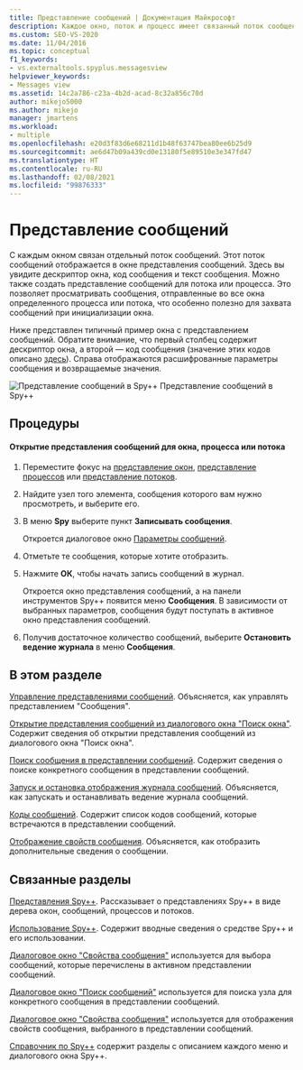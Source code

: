 ```yaml
---
title: Представление сообщений | Документация Майкрософт
description: Каждое окно, поток и процесс имеет связанный поток сообщений, который можно просмотреть в окне "Представление сообщений". Сведения о том, как открыть представление "Сообщения" и управлять им.
ms.custom: SEO-VS-2020
ms.date: 11/04/2016
ms.topic: conceptual
f1_keywords:
- vs.externaltools.spyplus.messagesview
helpviewer_keywords:
- Messages view
ms.assetid: 14c2a786-c23a-4b2d-acad-8c32a856c70d
author: mikejo5000
ms.author: mikejo
manager: jmartens
ms.workload:
- multiple
ms.openlocfilehash: e20d3f83d6e68211d1b48f63747bea80ee6b25d9
ms.sourcegitcommit: ae6d47b09a439cd0e13180f5e89510e3e347fd47
ms.translationtype: HT
ms.contentlocale: ru-RU
ms.lasthandoff: 02/08/2021
ms.locfileid: "99876333"
---
```

# <a name="messages-view"></a>Представление сообщений
С каждым окном связан отдельный поток сообщений. Этот поток сообщений отображается в окне представления сообщений. Здесь вы увидите дескриптор окна, код сообщения и текст сообщения. Можно также создать представление сообщений для потока или процесса. Это позволяет просматривать сообщения, отправленные во все окна определенного процесса или потока, что особенно полезно для захвата сообщений при инициализации окна.

 Ниже представлен типичный пример окна с представлением сообщений. Обратите внимание, что первый столбец содержит дескриптор окна, а второй — код сообщения (значение этих кодов описано [здесь](../debugger/message-codes.md)). Справа отображаются расшифрованные параметры сообщения и возвращаемые значения.

 ![Представление сообщений в Spy++](../debugger/media/spy--_messagesview.png "Spy++_MessagesView") Представление сообщений в Spy++

## <a name="procedures"></a>Процедуры

#### <a name="to-open-a-messages-view-for-a-window-process-or-thread"></a>Открытие представления сообщений для окна, процесса или потока

1. Переместите фокус на [представление окон](../debugger/windows-view.md), [представление процессов](../debugger/processes-view.md) или [представление потоков](../debugger/threads-view.md).

2. Найдите узел того элемента, сообщения которого вам нужно просмотреть, и выберите его.

3. В меню **Spy** выберите пункт **Записывать сообщения**.

     Откроется диалоговое окно [Параметры сообщений](../debugger/message-options-dialog-box.md).

4. Отметьте те сообщения, которые хотите отобразить.

5. Нажмите **ОК**, чтобы начать запись сообщений в журнал.

     Откроется окно представления сообщений, а на панели инструментов Spy++ появится меню **Сообщения**. В зависимости от выбранных параметров, сообщения будут поступать в активное окно представления сообщений.

6. Получив достаточное количество сообщений, выберите **Остановить ведение журнала** в меню **Сообщения**.

## <a name="in-this-section"></a>В этом разделе
 [Управление представлениями сообщений](../debugger/how-to-control-messages-view.md). Объясняется, как управлять представлением "Сообщения".

 [Открытие представления сообщений из диалогового окна "Поиск окна"](../debugger/how-to-open-messages-view-from-find-window.md). Содержит сведения об открытии представления сообщений из диалогового окна "Поиск окна".

 [Поиск сообщения в представлении сообщений](../debugger/how-to-search-for-a-message-in-messages-view.md). Содержит сведения о поиске конкретного сообщения в представлении сообщений.

 [Запуск и остановка отображения журнала сообщений](../debugger/how-to-start-and-stop-the-message-log-display.md). Объясняется, как запускать и останавливать ведение журнала сообщений.

 [Коды сообщений](../debugger/message-codes.md). Содержит список кодов сообщений, которые встречаются в представлении сообщений.

 [Отображение свойств сообщения](../debugger/how-to-display-message-properties.md). Объясняется, как отобразить дополнительные сведения о сообщении.

## <a name="related-sections"></a>Связанные разделы
 [Представления Spy++](../debugger/spy-increment-views.md). Рассказывает о представлениях Spy++ в виде дерева окон, сообщений, процессов и потоков.

 [Использование Spy++](../debugger/using-spy-increment.md). Содержит вводные сведения о средстве Spy++ и его использовании.

 [Диалоговое окно "Свойства сообщения"](../debugger/message-options-dialog-box.md) используется для выбора сообщений, которые перечислены в активном представлении сообщений.

 [Диалоговое окно "Поиск сообщений"](../debugger/message-search-dialog-box.md) используется для поиска узла для конкретного сообщения в представлении сообщений.

 [Диалоговое окно "Свойства сообщения"](../debugger/message-properties-dialog-box.md) используется для отображения свойств сообщения, выбранного в представлении сообщений.

 [Справочник по Spy++](../debugger/spy-increment-reference.md) содержит разделы с описанием каждого меню и диалогового окна Spy++.